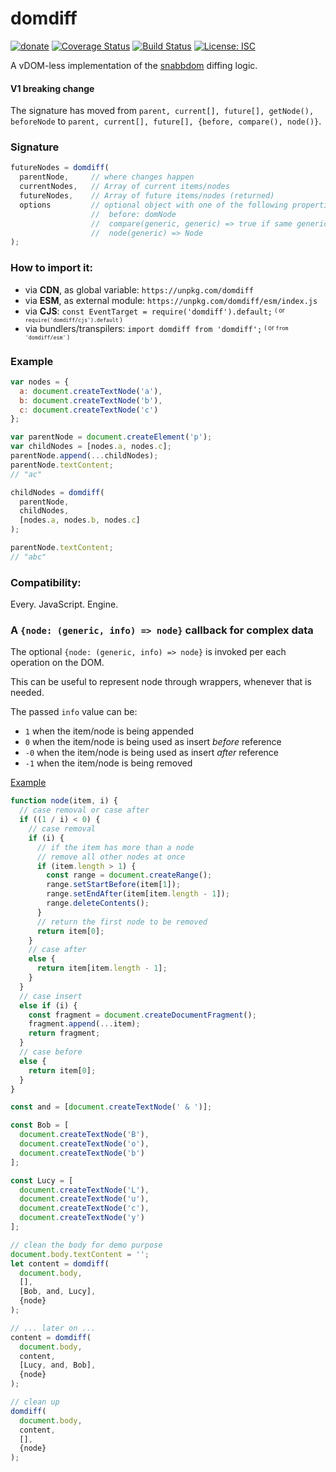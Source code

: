 # domdiff

[![donate](https://img.shields.io/badge/$-donate-ff69b4.svg?maxAge=2592000&style=flat)](https://github.com/WebReflection/donate) [![Coverage Status](https://coveralls.io/repos/github/WebReflection/domdiff/badge.svg?branch=master)](https://coveralls.io/github/WebReflection/domdiff?branch=master) [![Build Status](https://travis-ci.org/WebReflection/domdiff.svg?branch=master)](https://travis-ci.org/WebReflection/domdiff) [![License: ISC](https://img.shields.io/badge/License-ISC-yellow.svg)](https://opensource.org/licenses/ISC)


A vDOM-less implementation of the [snabbdom](https://github.com/snabbdom/snabbdom) diffing logic.

#### V1 breaking change

The signature has moved from `parent, current[], future[], getNode(), beforeNode` to `parent, current[], future[], {before, compare(), node()}`.


### Signature

```js
futureNodes = domdiff(
  parentNode,     // where changes happen
  currentNodes,   // Array of current items/nodes
  futureNodes,    // Array of future items/nodes (returned)
  options         // optional object with one of the following properties
                  //  before: domNode
                  //  compare(generic, generic) => true if same generic
                  //  node(generic) => Node
);
```


### How to import it:

  * via **CDN**, as global variable: `https://unpkg.com/domdiff`
  * via **ESM**, as external module: `https://unpkg.com/domdiff/esm/index.js`
  * via **CJS**: `const EventTarget = require('domdiff').default;` <sup><sub>( or `require('domdiff/cjs').default` )</sub></sup>
  * via bundlers/transpilers: `import domdiff from 'domdiff';` <sup><sub>( or `from 'domdiff/esm'` )</sub></sup>


### Example

```js
var nodes = {
  a: document.createTextNode('a'),
  b: document.createTextNode('b'),
  c: document.createTextNode('c')
};

var parentNode = document.createElement('p');
var childNodes = [nodes.a, nodes.c];
parentNode.append(...childNodes);
parentNode.textContent;
// "ac"

childNodes = domdiff(
  parentNode,
  childNodes,
  [nodes.a, nodes.b, nodes.c]
);

parentNode.textContent;
// "abc"
```


### Compatibility:

Every. JavaScript. Engine.


### A `{node: (generic, info) => node}` callback for complex data

The optional `{node: (generic, info) => node}` is invoked per each operation on the DOM.

This can be useful to represent node through wrappers, whenever that is needed.

The passed `info` value can be:

  * `1` when the item/node is being appended
  * `0` when the item/node is being used as insert _before_ reference
  * `-0` when the item/node is being used as insert _after_ reference
  * `-1` when the item/node is being removed

[Example](https://codepen.io/WebReflection/pen/bYJVPd?editors=0010)

```js
function node(item, i) {
  // case removal or case after
  if ((1 / i) < 0) {
    // case removal
    if (i) {
      // if the item has more than a node
      // remove all other nodes at once
      if (item.length > 1) {
        const range = document.createRange();
        range.setStartBefore(item[1]);
        range.setEndAfter(item[item.length - 1]);
        range.deleteContents();
      }
      // return the first node to be removed
      return item[0];
    }
    // case after
    else {
      return item[item.length - 1];
    }
  }
  // case insert
  else if (i) {
    const fragment = document.createDocumentFragment();
    fragment.append(...item);
    return fragment;
  }
  // case before
  else {
    return item[0];
  }
}

const and = [document.createTextNode(' & ')];

const Bob = [
  document.createTextNode('B'),
  document.createTextNode('o'),
  document.createTextNode('b')
];

const Lucy = [
  document.createTextNode('L'),
  document.createTextNode('u'),
  document.createTextNode('c'),
  document.createTextNode('y')
];

// clean the body for demo purpose
document.body.textContent = '';
let content = domdiff(
  document.body,
  [],
  [Bob, and, Lucy],
  {node}
);

// ... later on ...
content = domdiff(
  document.body,
  content,
  [Lucy, and, Bob],
  {node}
);

// clean up
domdiff(
  document.body,
  content,
  [],
  {node}
);

```
